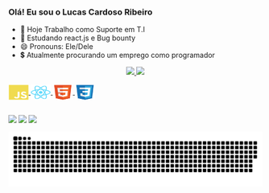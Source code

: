 ### Olá! Eu sou o Lucas Cardoso Ribeiro


- 🔭  Hoje Trabalho como Suporte em T.I
- 🌱  Estudando react.js e Bug bounty
- 😄  Pronouns: Ele/Dele
- 💲   Atualmente procurando um emprego como programador

<div align="center">
  <a href="https://github.com/LucasRib52">
  <img height="180em" src="https://github-readme-stats.vercel.app/api?username=LucasRib52&show_icons=true&theme=dracula&include_all_commits=true&count_private=true"/>
  <img height="180em" src="https://github-readme-stats.vercel.app/api/top-langs/?username=LucasRib52&layout=compact&langs_count=7&theme=dracula"/>
</div>
  
  <div style="display: inline_block"><br>
  <img align="center" alt="Lucas-Js" height="30" width="40" src="https://raw.githubusercontent.com/devicons/devicon/master/icons/javascript/javascript-plain.svg">
  <img align="center" alt="Lucas-React" height="30" width="40" src="https://raw.githubusercontent.com/devicons/devicon/master/icons/react/react-original.svg">
  <img align="center" alt="Lucas-HTML" height="30" width="40" src="https://raw.githubusercontent.com/devicons/devicon/master/icons/html5/html5-original.svg">
  <img align="center" alt="Lucas-CSS" height="30" width="40" src="https://raw.githubusercontent.com/devicons/devicon/master/icons/css3/css3-original.svg">
</div>
  
 ##
  
  <div>
  <a href="https://www.instagram.com/lucas.crf19/" target="_blank"><img src="https://img.shields.io/badge/-Instagram-%23E4405F?style=for-the-badge&logo=instagram&logoColor=white" target="_blank"></a> 
  <a href = "mailto:lucasribeirporgramador@gmail.com"><img src="https://img.shields.io/badge/-Gmail-%23333?style=for-the-badge&logo=gmail&logoColor=white" target="_blank"></a>
  <a href="https://www.linkedin.com/in/lucas-cardoso-ribeiro-393978231/" target="_blank"><img src="https://img.shields.io/badge/-LinkedIn-%230077B5?style=for-the-badge&logo=linkedin&logoColor=white" target="_blank"></a> 
  </div>
  
  ![Snake animation](https://github.com/LucasRib52/LucasRib52/blob/output/github-contribution-grid-snake.svg)
